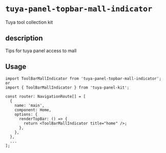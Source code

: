 # `tuya-panel-topbar-mall-indicator`

Tuya tool collection kit

## description
Tips for tuya panel access to mall

## Usage

```
import ToolBarMallIndicator from 'tuya-panel-topbar-mall-indicator';
or
import { ToolBarMallIndicator } from 'tuya-panel-kit';

const router: NavigationRoute[] = [
  {
    name: 'main',
    component: Home,
    options: {
      renderTopBar: () => {
        return <ToolBarMallIndicator title="home" />;
      },
    },
  },
  ...
];

```

